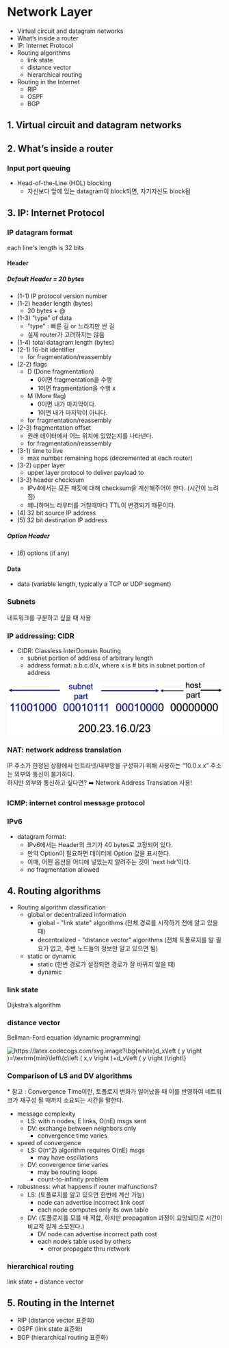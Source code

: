 # Network Layer

- Virtual circuit and datagram networks
- What’s inside a router
- IP: Internet Protocol
- Routing algorithms
  - link state
  - distance vector
  - hierarchical routing
- Routing in the Internet
  - RIP
  - OSPF
  - BGP

## 1. Virtual circuit and datagram networks

## 2. What’s inside a router

### Input port queuing

- Head-of-the-Line (HOL) blocking
  - 자신보다 앞에 있는 datagram이 block되면, 자기자신도 block됨

## 3. IP: Internet Protocol

### IP datagram format

each line's length is 32 bits

#### Header

##### Default Header = 20 bytes

- (1-1) IP protocol version number
- (1-2) header length (bytes)
  - 20 bytes + @
- (1-3) "type" of data
  - "type" : 빠른 길 or 느리지만 싼 길
  - 실제 router가 고려하지는 않음
- (1-4) total datagram length (bytes)
- (2-1) 16-bit identifier
  - for fragmentation/reassembly
- (2-2) flags
  - D (Done fragmentation)
    - 0이면 fragmentation을 수행
    - 1이면 fragmentation을 수행 x
  - M (More flag)
    - 0이면 내가 마지막이다.
    - 1이면 내가 마지막이 아니다.
  - for fragmentation/reassembly
- (2-3) fragmentation offset
  - 원래 데이터에서 어느 위치에 있었는지를 나타낸다.
  - for fragmentation/reassembly
- (3-1) time to live
  - max number remaining hops (decremented at each router)
- (3-2) upper layer
  - upper layer protocol to deliver payload to
- (3-3) header checksum
  - IPv4에서는 모든 패킷에 대해 checksum을 계산해주어야 한다. (시간이 느려짐)
  - 왜냐하며느 라우터를 거칠때마다 TTL이 변경되기 때문이다.
- (4) 32 bit source IP address
- (5) 32 bit destination IP address

##### Option Header

- (6) options (if any)

#### Data

- data (variable length, typically a TCP or UDP segment)

### Subnets

네트워크를 구분하고 싶을 때 사용

### IP addressing: CIDR

- CIDR: Classless InterDomain Routing
  - subnet portion of address of arbitrary length
  - address format: a.b.c.d/x, where x is # bits in subnet portion of address

![](img/CIDR.png)

### NAT: network address translation

IP 주소가 한정된 상황에서 인트라넷/내부망을 구성하기 위해 사용하는 “10.0.x.x” 주소는 외부와 통신이 불가하다.<br>
하지만 외부와 통신하고 싶다면? ➡️ Network Address Translation 사용!

### ICMP: internet control message protocol

### IPv6

- datagram format:
  - IPv6에서는 Header의 크기가 40 bytes로 고정되어 있다.
  - 만약 Option이 필요하면 데이터에 Option 값을 표시한다.
  - 이때, 어떤 옵션을 어디에 넣었는지 알려주는 것이 'next hdr'이다.
  - no fragmentation allowed

## 4. Routing algorithms

- Routing algorithm classification
  - global or decentralized information
    - global - "link state" algorithms (전체 경로를 시작하기 전에 알고 있을 때)
    - decentralized - "distance vector" algorithms (전체 토폴로지를 알 필요가 없고, 주변 노드들의 정보만 알고 있으면 됨)
  - static or dynamic
    - static (한번 경로가 설정되면 경로가 잘 바뀌지 않을 때)
    - dynamic

### link state

Dijkstra’s algorithm

### distance vector

Bellman-Ford equation (dynamic programming)

<img src="https://latex.codecogs.com/svg.image?\bg{white}d_x\left&space;(&space;y&space;\right&space;)=\textrm{min}\left\{c\left&space;(&space;x,v&space;\right&space;)&plus;d_v\left&space;(&space;y&space;\right&space;)\right\}" title="https://latex.codecogs.com/svg.image?\bg{white}d_x\left ( y \right )=\textrm{min}\left\{c\left ( x,v \right )+d_v\left ( y \right )\right\}" />

### Comparison of LS and DV algorithms

\* 참고 : Convergence Time이란, 토폴로지 변화가 일어났을 때 이를 반영하여 네트워크가 재구성 될 때까지 소요되는 시간을 말한다.

- message complexity
  - LS: with n nodes, E links, O(nE) msgs sent
  - DV: exchange between neighbors only
    - convergence time varies
- speed of convergence
  - LS: O(n^2) algorithm requires O(nE) msgs
    - may have oscillations
  - DV: convergence time varies
    - may be routing loops
    - count-to-infinity problem
- robustness: what happens if router malfunctions?
  - LS: (토폴로지를 알고 있으면 한번에 계산 가능)
    - node can advertise incorrect link cost
    - each node computes only its own table
  - DV: (토폴로지를 모를 때 적합, 하지만 propagation 과정이 요망되므로 시간이 비교적 길게 소모된다.)
    - DV node can advertise incorrect path cost
    - each node’s table used by others
      - error propagate thru network

### hierarchical routing

link state + distance vector

## 5. Routing in the Internet

- RIP (distance vector 표준화)
- OSPF (link state 표준화)
- BGP (hierarchical routing 표준화)
